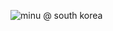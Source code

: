 ![minu](https://cdn.discordapp.com/attachments/797116662104850485/944455632793255937/minu_4.png)
@ south korea
